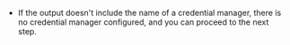 - If the output doesn't include the name of a credential manager, there is no credential manager configured, and you can proceed to the next step.